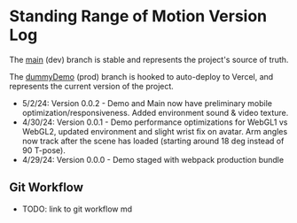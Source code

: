 # Standing Range of Motion Version Log

The [main](https://github.com/rkmiller131/standing-rom) (dev) branch is stable and represents the project's source of truth.

The [dummyDemo](https://github.com/rkmiller131/standing-rom/tree/dummyDemo) (prod) branch is hooked to auto-deploy to Vercel, and represents the current version of the project.

- 5/2/24: Version 0.0.2 - Demo and Main now have preliminary mobile optimization/responsiveness. Added environment sound & video texture.
- 4/30/24: Version 0.0.1 - Demo performance optimizations for WebGL1 vs WebGL2, updated environment and slight wrist fix on avatar. Arm angles now track after the scene has loaded (starting around 18 deg instead of 90 T-pose).
- 4/29/24: Version 0.0.0 - Demo staged with webpack production bundle


## Git Workflow

- TODO: link to git workflow md
